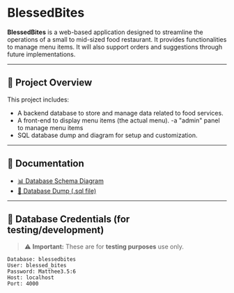 # BlessedBites

**BlessedBites** is a web-based application designed to streamline the operations of a small to mid-sized food restaurant. It provides functionalities to manage menu items.  It will also support orders and suggestions through future implementations.

---

## 📌 Project Overview

This project includes:
- A backend database to store and manage data related to food services.
- A front-end to display menu items (the actual menu).
-a "admin" panel to manage menu items
- SQL database dump and diagram for setup and customization.

---

## 📂 Documentation

- [📊 Database Schema Diagram](documentation/db-diagram.png)
- [💾 Database Dump (.sql file)](documentation/blessedbites-db-dump.sql)

---

## 🔐 Database Credentials (for testing/development)

> ⚠️ **Important:** These are for **testing purposes** use only.

```text
Database: blessedbites
User: blessed_bites
Password: Matthee3.5:6
Host: localhost
Port: 4000
